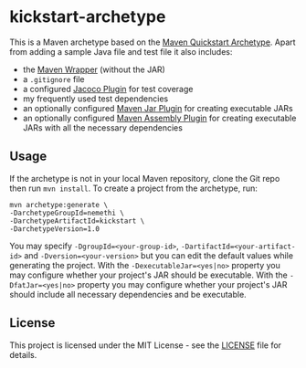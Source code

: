 # kickstart-archetype

This is a Maven archetype based on the [Maven Quickstart Archetype](https://maven.apache.org/archetypes/maven-archetype-quickstart/).
Apart from adding a sample Java file and test file it also includes:
* the [Maven Wrapper](https://github.com/takari/maven-wrapper) (without the JAR)
* a `.gitignore` file
* a configured [Jacoco Plugin](https://www.eclemma.org/jacoco/trunk/doc/maven.html) for test coverage
* my frequently used test dependencies
* an optionally configured [Maven Jar Plugin](https://maven.apache.org/plugins/maven-jar-plugin/)
for creating executable JARs
* an optionally configured [Maven Assembly Plugin](https://maven.apache.org/plugins/maven-assembly-plugin/) 
for creating executable JARs with all the necessary dependencies

## Usage

If the archetype is not in your local Maven repository, clone the Git repo then run `mvn install`.
To create a project from the archetype, run:

    mvn archetype:generate \
    -DarchetypeGroupId=nemethi \
    -DarchetypeArtifactId=kickstart \
    -DarchetypeVersion=1.0

You may specify `-DgroupId=<your-group-id>`, `-DartifactId=<your-artifact-id>` and `-Dversion=<your-version>` but you can edit the default values while generating the project.
With the `-DexecutableJar=<yes|no>` property you may configure whether your project's JAR should be executable.
With the `-DfatJar=<yes|no>` property you may configure whether your project's JAR should include all necessary dependencies and be executable.

## License
This project is licensed under the MIT License - see the [LICENSE](LICENSE) file for details.

